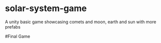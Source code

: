# solar-system-game
A unity basic game showcasing comets and moon, earth and sun with more prefabs

#Final Game




